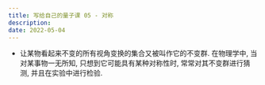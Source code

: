 ```yaml
---
title: 写给自己的量子课 05 - 对称
description:
date: 2022-05-04
---
```


- 让某物看起来不变的所有视角变换的集合又被叫作它的不变群.
  在物理学中, 当对某事物一无所知, 只想到它可能具有某种对称性时,
  常常对其不变群进行猜测, 并且在实验中进行检验.
